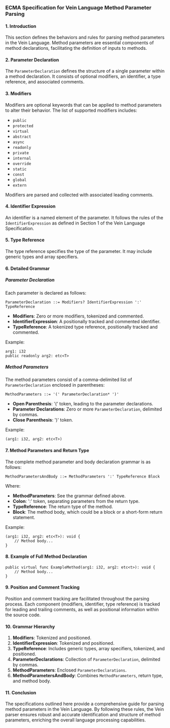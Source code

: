 ### ECMA Specification for Vein Language Method Parameter Parsing

#### 1. Introduction

This section defines the behaviors and rules for parsing method parameters in the Vein Language. Method parameters are essential components of method declarations, facilitating the definition of inputs to methods.

#### 2. Parameter Declaration

The `ParameterDeclaration` defines the structure of a single parameter within a method declaration. It consists of optional modifiers, an identifier, a type reference, and associated comments.

#### 3. Modifiers

Modifiers are optional keywords that can be applied to method parameters to alter their behavior. The list of supported modifiers includes:
- `public`
- `protected`
- `virtual`
- `abstract`
- `async`
- `readonly`
- `private`
- `internal`
- `override`
- `static`
- `const`
- `global`
- `extern`

Modifiers are parsed and collected with associated leading comments.

#### 4. Identifier Expression

An identifier is a named element of the parameter. It follows the rules of the `IdentifierExpression` as defined in Section 1 of the Vein Language Specification.

#### 5. Type Reference

The type reference specifies the type of the parameter. It may include generic types and array specifiers.

#### 6. Detailed Grammar

##### Parameter Declaration
Each parameter is declared as follows:
```
ParameterDeclaration ::= Modifiers? IdentifierExpression ':' TypeReference
```
- **Modifiers**: Zero or more modifiers, tokenized and commented.
- **IdentifierExpression**: A positionally tracked and commented identifier.
- **TypeReference**: A tokenized type reference, positionally tracked and commented.

Example:
```vein
arg1: i32
public readonly arg2: etc<T>
```

##### Method Parameters
The method parameters consist of a comma-delimited list of `ParameterDeclaration` enclosed in parentheses:

```
MethodParameters ::= '(' ParameterDeclaration* ')'
```

- **Open Parenthesis**: '(' token, leading to the parameter declarations.
- **Parameter Declarations**: Zero or more `ParameterDeclaration`, delimited by commas.
- **Close Parenthesis**: ')' token.

Example:
```vein
(arg1: i32, arg2: etc<T>)
```

#### 7. Method Parameters and Return Type

The complete method parameter and body declaration grammar is as follows:
```
MethodParametersAndBody ::= MethodParameters ':' TypeReference Block
```
Where:
- **MethodParameters**: See the grammar defined above.
- **Colon**: ':' token, separating parameters from the return type.
- **TypeReference**: The return type of the method.
- **Block**: The method body, which could be a block or a short-form return statement.

Example:
```vein
(arg1: i32, arg2: etc<T>): void {
    // Method body...
}
```

#### 8. Example of Full Method Declaration

```vein
public virtual func ExampleMethod(arg1: i32, arg2: etc<t>): void {
    // Method body...
}
```

#### 9. Position and Comment Tracking

Position and comment tracking are facilitated throughout the parsing process. Each component (modifiers, identifier, type reference) is tracked for leading and trailing comments, as well as positional information within the source code.

#### 10. Grammar Hierarchy

1. **Modifiers**: Tokenized and positioned.
2. **IdentifierExpression**: Tokenized and positioned.
3. **TypeReference**: Includes generic types, array specifiers, tokenized, and positioned.
4. **ParameterDeclarations**: Collection of `ParameterDeclaration`, delimited by commas.
5. **MethodParameters**: Enclosed `ParameterDeclarations`.
6. **MethodParametersAndBody**: Combines `MethodParameters`, return type, and method body.

#### 11. Conclusion

The specifications outlined here provide a comprehensive guide for parsing method parameters in the Vein Language. By following these rules, the Vein parser ensures robust and accurate identification and structure of method parameters, enriching the overall language processing capabilities.